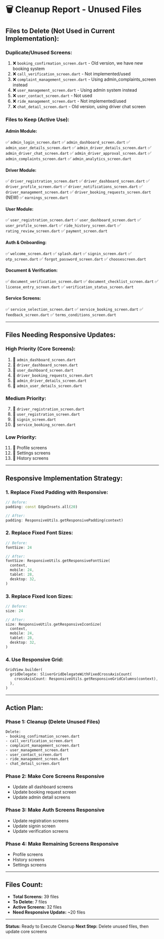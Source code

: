 # 🗑️ Cleanup Report - Unused Files

## Files to Delete (Not Used in Current Implementation):

### Duplicate/Unused Screens:
1. ❌ `booking_confirmation_screen.dart` - Old version, we have new booking system
2. ❌ `call_verification_screen.dart` - Not implemented/used
3. ❌ `complaint_management_screen.dart` - Using admin_complaints_screen instead
4. ❌ `user_management_screen.dart` - Using admin system instead
5. ❌ `user_contact_screen.dart` - Not used
6. ❌ `ride_management_screen.dart` - Not implemented/used
7. ❌ `chat_detail_screen.dart` - Old version, using driver chat screen

### Files to Keep (Active Use):

#### Admin Module:
✅ `admin_login_screen.dart`
✅ `admin_dashboard_screen.dart`
✅ `admin_user_details_screen.dart`
✅ `admin_driver_details_screen.dart`
✅ `admin_driver_chat_screen.dart`
✅ `admin_driver_approval_screen.dart`
✅ `admin_complaints_screen.dart`
✅ `admin_analytics_screen.dart`

#### Driver Module:
✅ `driver_registration_screen.dart`
✅ `driver_dashboard_screen.dart`
✅ `driver_profile_screen.dart`
✅ `driver_notifications_screen.dart`
✅ `driver_management_screen.dart`
✅ `driver_booking_requests_screen.dart` (NEW)
✅ `earnings_screen.dart`

#### User Module:
✅ `user_registration_screen.dart`
✅ `user_dashboard_screen.dart`
✅ `user_profile_screen.dart`
✅ `ride_history_screen.dart`
✅ `rating_review_screen.dart`
✅ `payment_screen.dart`

#### Auth & Onboarding:
✅ `welcome_screen.dart`
✅ `splash.dart`
✅ `signin_screen.dart`
✅ `otp_screen.dart`
✅ `forgot_password_screen.dart`
✅ `choosescreen.dart`

#### Document & Verification:
✅ `document_verification_screen.dart`
✅ `document_checklist_screen.dart`
✅ `license_entry_screen.dart`
✅ `verification_status_screen.dart`

#### Service Screens:
✅ `service_selection_screen.dart`
✅ `service_booking_screen.dart`
✅ `feedback_screen.dart`
✅ `terms_conditions_screen.dart`

---

## Files Needing Responsive Updates:

### High Priority (Core Screens):
1. 🔄 `admin_dashboard_screen.dart`
2. 🔄 `driver_dashboard_screen.dart`
3. 🔄 `user_dashboard_screen.dart`
4. 🔄 `driver_booking_requests_screen.dart`
5. 🔄 `admin_driver_details_screen.dart`
6. 🔄 `admin_user_details_screen.dart`

### Medium Priority:
7. 🔄 `driver_registration_screen.dart`
8. 🔄 `user_registration_screen.dart`
9. 🔄 `signin_screen.dart`
10. 🔄 `service_booking_screen.dart`

### Low Priority:
11. 🔄 Profile screens
12. 🔄 Settings screens
13. 🔄 History screens

---

## Responsive Implementation Strategy:

### 1. Replace Fixed Padding with Responsive:
```dart
// Before:
padding: const EdgeInsets.all(20)

// After:
padding: ResponsiveUtils.getResponsivePadding(context)
```

### 2. Replace Fixed Font Sizes:
```dart
// Before:
fontSize: 24

// After:
fontSize: ResponsiveUtils.getResponsiveFontSize(
  context,
  mobile: 24,
  tablet: 28,
  desktop: 32,
)
```

### 3. Replace Fixed Icon Sizes:
```dart
// Before:
size: 24

// After:
size: ResponsiveUtils.getResponsiveIconSize(
  context,
  mobile: 24,
  tablet: 28,
  desktop: 32,
)
```

### 4. Use Responsive Grid:
```dart
GridView.builder(
  gridDelegate: SliverGridDelegateWithFixedCrossAxisCount(
    crossAxisCount: ResponsiveUtils.getResponsiveGridColumns(context),
  ),
)
```

---

## Action Plan:

### Phase 1: Cleanup (Delete Unused Files)
```bash
Delete:
- booking_confirmation_screen.dart
- call_verification_screen.dart  
- complaint_management_screen.dart
- user_management_screen.dart
- user_contact_screen.dart
- ride_management_screen.dart
- chat_detail_screen.dart
```

### Phase 2: Make Core Screens Responsive
- Update all dashboard screens
- Update booking request screen
- Update admin detail screens

### Phase 3: Make Auth Screens Responsive
- Update registration screens
- Update signin screen
- Update verification screens

### Phase 4: Make Remaining Screens Responsive
- Profile screens
- History screens
- Settings screens

---

## Files Count:
- **Total Screens:** 39 files
- **To Delete:** 7 files
- **Active Screens:** 32 files
- **Need Responsive Update:** ~20 files

---

**Status:** Ready to Execute Cleanup
**Next Step:** Delete unused files, then update core screens
